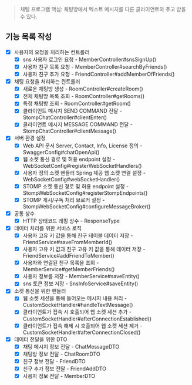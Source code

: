 > 채팅 프로그램 핵심: 채팅방에서 텍스트 메시지를 다른 클라이언트와 주고 받을 수 있다.

## 기능 목록 작성

- [x] 사용자의 요청을 처리하는 컨트롤러
    - [x] sns 사용자 로그인 요청 - MemberController#snsSignUp()
    - [x] 사용자 친구 목록 요청 - MemberController#searchByFriends()
    - [x] 사용자 친구 추가 요청 - FriendController#addMemberOfFriends()
- [x] 채팅 요청을 처리하는 컨트롤러
    - [x] 새로운 채팅방 생성 - RoomController#createRoom()
    - [x] 전체 채팅방 목록 조회 - RoomController#getRooms()
    - [x] 특정 채팅방 조회 - RoomController#getRoom()
    - [x] 클라이언트 메시지 SEND COMMAND 전달 - StompChatController#clientEnter()
    - [x] 클라이언트 메시지 MESSAGE COMMAND 전달 - StompChatController#clientMessage()
- [x] 서버 환경 설정
    - [x] Web API 문서 Server, Contact, Info, License 정의 - SwaggerConfig#chatOpenApi()
    - [x] 웹 소켓 통신 경로 및 허용 endpoint 설정 - WebSocketConfig#registerWebSocketHandlers()
    - [x] 사용자 정의 소켓 핸들러 Spring 제공 웹 소켓 연결 설정 - WebSocketConfig#webSocketHandler()
    - [x] STOMP 소켓 통신 경로 및 허용 endpoint 설정 - StompWebSocketConfig#registerStompEndpoints()
    - [x] STOMP 게시/구독 처리 브로커 설정 - StompWebSocketConfig#configureMessageBroker()
- [x] 공통 상수
    - [x] HTTP 상태코드 래핑 상수 - ResponseType
- [x] 데이터 처리를 위한 서비스 로직
    - [x] 사용자 고유 키 값을 통해 친구 테이블 데이터 저장 - FriendService#saveFromMemberId()
    - [x] 사용자 고유 키 값과 친구 고유 키 값을 통해 데이터 저장 - FriendService#addFriendToMember()
    - [x] 사용자와 연결된 친구 목록을 조회 - MemberService#getMemberFriends()
    - [x] 사용자 정보를 저장 - MemberService#saveEntity()
    - [x] sns 토큰 정보 저장 - SnsInfoService#saveEntity()
- [x] 소켓 통신을 위한 핸들러
    - [x] 웹 소켓 세션을 통해 들어오는 메시지 내용 처리 - CustomSocketHandler#handleTextMessage()
    - [x] 클라이언트가 접속 시 호출되어 웹 소켓 세션 추가 - CustomSocketHandler#afterConnectionEstablished()
    - [x] 클라이언트가 접속 해제 시 호출되어 웹 소켓 세션 제거 - CustomSocketHandler#afterConnectionClosed()
- [x] 데이터 전달을 위한 DTO
    - [x] 채팅 메시지 정보 전달 - ChatMessageDTO
    - [x] 채팅방 정보 전달 - ChatRoomDTO
    - [x] 친구 정보 전달 - FriendDTO
    - [x] 친구 추가 정보 전달 - FriendAddDTO
    - [x] 사용자 정보 전달 - MemberDTO
